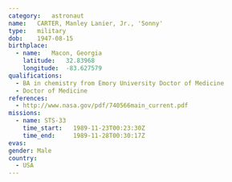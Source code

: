 ```yaml
---
category:	astronaut
name:	CARTER, Manley Lanier, Jr., 'Sonny'
type:	military
dob:	1947-08-15
birthplace:
  - name:	Macon, Georgia
    latitude:	32.83968
    longitude:	-83.627579
qualifications:
  - BA in chemistry from Emory University Doctor of Medicine
  - Doctor of Medicine
references:
  - http://www.nasa.gov/pdf/740566main_current.pdf
missions:
  - name: STS-33
    time_start:   1989-11-23T00:23:30Z
    time_end:     1989-11-28T00:30:17Z
evas:
gender:	Male
country:
  - USA
---
```

